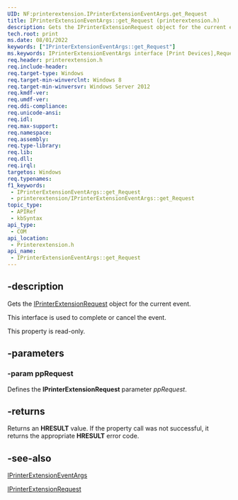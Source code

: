 ```yaml
---
UID: NF:printerextension.IPrinterExtensionEventArgs.get_Request
title: IPrinterExtensionEventArgs::get_Request (printerextension.h)
description: Gets the IPrinterExtensionRequest object for the current event.
tech.root: print
ms.date: 08/01/2022
keywords: ["IPrinterExtensionEventArgs::get_Request"]
ms.keywords: IPrinterExtensionEventArgs interface [Print Devices],Request property, IPrinterExtensionEventArgs.Request, IPrinterExtensionEventArgs.get_Request, IPrinterExtensionEventArgs::Request, IPrinterExtensionEventArgs::get_Request, Request property [Print Devices], Request property [Print Devices],IPrinterExtensionEventArgs interface, get_Request, print.iprinterextensioneventargs_request, printerextension/IPrinterExtensionEventArgs::Request, printerextension/IPrinterExtensionEventArgs::get_Request
req.header: printerextension.h
req.include-header: 
req.target-type: Windows
req.target-min-winverclnt: Windows 8
req.target-min-winversvr: Windows Server 2012
req.kmdf-ver: 
req.umdf-ver: 
req.ddi-compliance: 
req.unicode-ansi: 
req.idl: 
req.max-support: 
req.namespace: 
req.assembly: 
req.type-library: 
req.lib: 
req.dll: 
req.irql: 
targetos: Windows
req.typenames: 
f1_keywords:
 - IPrinterExtensionEventArgs::get_Request
 - printerextension/IPrinterExtensionEventArgs::get_Request
topic_type:
 - APIRef
 - kbSyntax
api_type:
 - COM
api_location:
 - Printerextension.h
api_name:
 - IPrinterExtensionEventArgs::get_Request
---
```


## -description

Gets the [IPrinterExtensionRequest](./nn-printerextension-iprinterextensionrequest.md) object for the current event.

This interface is used to complete or cancel the event.

This property is read-only.

## -parameters

### -param ppRequest

Defines the **IPrinterExtensionRequest** parameter *ppRequest*.

## -returns

Returns an **HRESULT** value. If the property call was not successful, it returns the appropriate **HRESULT** error code.

## -see-also

[IPrinterExtensionEventArgs](./nn-printerextension-iprinterextensioneventargs.md)

[IPrinterExtensionRequest](./nn-printerextension-iprinterextensionrequest.md)